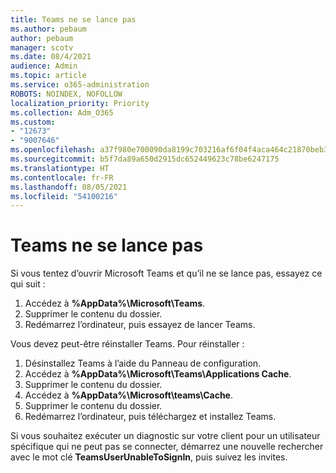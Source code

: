 ```yaml
---
title: Teams ne se lance pas
ms.author: pebaum
author: pebaum
manager: scotv
ms.date: 08/4/2021
audience: Admin
ms.topic: article
ms.service: o365-administration
ROBOTS: NOINDEX, NOFOLLOW
localization_priority: Priority
ms.collection: Adm_O365
ms.custom:
- "12673"
- "9007646"
ms.openlocfilehash: a37f980e700090da8199c703216af6f04f4aca464c21870beb3e907dd7b2d491
ms.sourcegitcommit: b5f7da89a650d2915dc652449623c78be6247175
ms.translationtype: HT
ms.contentlocale: fr-FR
ms.lasthandoff: 08/05/2021
ms.locfileid: "54100216"
---
```

# <a name="teams-doesnt-launch"></a>Teams ne se lance pas

Si vous tentez d’ouvrir Microsoft Teams et qu’il ne se lance pas, essayez ce qui suit :

1. Accédez à **%AppData%\Microsoft\Teams**.
1. Supprimer le contenu du dossier.
1. Redémarrez l’ordinateur, puis essayez de lancer Teams.

Vous devez peut-être réinstaller Teams. Pour réinstaller :

1. Désinstallez Teams à l’aide du Panneau de configuration.
1. Accédez à **%AppData%\Microsoft\Teams\Applications Cache**.
1. Supprimer le contenu du dossier.
1. Accédez à **%AppData%\Microsoft\teams\Cache**.
1. Supprimer le contenu du dossier.
1. Redémarrez l’ordinateur, puis téléchargez et installez Teams.

Si vous souhaitez exécuter un diagnostic sur votre client pour un utilisateur spécifique qui ne peut pas se connecter, démarrez une nouvelle rechercher avec le mot clé **TeamsUserUnableToSignIn**, puis suivez les invites.